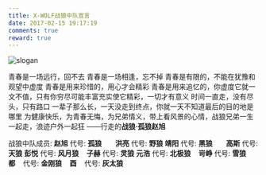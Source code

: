 ```yaml
---
title: X-WOLF战狼中队宣言
date: 2017-02-15 19:17:19
comments: true
reward: true
---
```

![slogan](http://x-wolf.win/images/slogan.jpg)

青春是一场远行，回不去
青春是一场相逢，忘不掉
青春是有限的，不能在犹豫和观望中虚度
青春是用来珍惜的，用心才会精彩
青春是用来追忆的，你虚度它就一文不值，只有你穷尽可能丰富充实使它精彩，一切才有意义
时间一直走，没有尽头，只有路口
一辈子那么长，一天没走到终点，你就一天不知道最后的目的地是哪里
为健康快乐，为青春无悔，为兄弟情义，带上看风景的心情，战狼兄弟一生一起走，浪迹户外一起狂
——行走的**战狼·孤狼赵旭**

<!-- more -->

战狼中队成员:
**赵旭** 代号: **孤狼**       **洪亮** 代号: **野狼**
**靖阳** 代号: **黑狼**&nbsp;&nbsp;&nbsp;&nbsp;&nbsp;&nbsp; **高斯** 代号: **天狼**
**彭悦** 代号: **风月狼**    **子赫** 代号: **灵狼**
**元浩** 代号: **北极狼**&nbsp;&nbsp;&nbsp; **岢峥** 代号: **雪狼**
**都**&nbsp;&nbsp;&nbsp; 代号: **金刚狼**&nbsp;&nbsp;&nbsp; **酉**&nbsp;&nbsp;&nbsp; 代号: **灰太狼**

